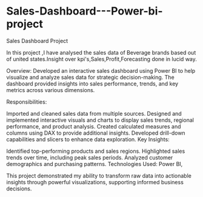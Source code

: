 # Sales-Dashboard---Power-bi-project

Sales Dashboard Project

In this project ,I have analysed the sales data of Beverage brands based out of united states.Insight over kpi's,Sales,Profit,Forecasting done in lucid way.

Overview:
Developed an interactive sales dashboard using Power BI to help visualize and analyze sales data for strategic decision-making. The dashboard provided insights into sales performance, trends, and key metrics across various dimensions.

Responsibilities:

Imported and cleaned sales data from multiple sources.
Designed and implemented interactive visuals and charts to display sales trends, regional performance, and product analysis.
Created calculated measures and columns using DAX to provide additional insights.
Developed drill-down capabilities and slicers to enhance data exploration.
Key Insights:

Identified top-performing products and sales regions.
Highlighted sales trends over time, including peak sales periods.
Analyzed customer demographics and purchasing patterns.
Technologies Used:
Power BI,

This project demonstrated my ability to transform raw data into actionable insights through powerful visualizations, supporting informed business decisions.
